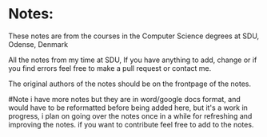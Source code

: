 # Notes: 

These notes are from the courses in the Computer Science degrees at SDU, Odense, Denmark

All the notes from my time at SDU, If you have anything to add, change or if you find errors feel free to make a pull request or contact me.

The original authors of the notes should be on the frontpage of the notes.

#Note i have more notes but they are in word/google docs format, and would have to be reformatted before being added here, but it's a work in progress, i plan on going over the notes once in a while for refreshing and improving the notes. if you want to contribute feel free to add to the notes.